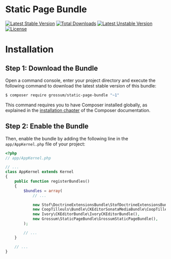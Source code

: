 Static Page Bundle
==================

[![Latest Stable Version](https://poser.pugx.org/grossum/static-page-bundle/v/stable)](https://packagist.org/packages/grossum/static-page-bundle) [![Total Downloads](https://poser.pugx.org/grossum/static-page-bundle/downloads)](https://packagist.org/packages/grossum/static-page-bundle) [![Latest Unstable Version](https://poser.pugx.org/grossum/static-page-bundle/v/unstable)](https://packagist.org/packages/grossum/static-page-bundle) [![License](https://poser.pugx.org/grossum/static-page-bundle/license)](https://packagist.org/packages/grossum/static-page-bundle)

Installation
============

Step 1: Download the Bundle
---------------------------

Open a command console, enter your project directory and execute the
following command to download the latest stable version of this bundle:

```bash
$ composer require grossum/static-page-bundle "~1"
```

This command requires you to have Composer installed globally, as explained
in the [installation chapter](https://getcomposer.org/doc/00-intro.md)
of the Composer documentation.

Step 2: Enable the Bundle
-------------------------

Then, enable the bundle by adding the following line in the `app/AppKernel.php`
file of your project:

```php
<?php
// app/AppKernel.php

// ...
class AppKernel extends Kernel
{
    public function registerBundles()
    {
        $bundles = array(
            // ...

            new Stof\DoctrineExtensionsBundle\StofDoctrineExtensionsBundle(),
            new CoopTilleuls\Bundle\CKEditorSonataMediaBundle\CoopTilleulsCKEditorSonataMediaBundle(),
            new Ivory\CKEditorBundle\IvoryCKEditorBundle(),
            new Grossum\StaticPageBundle\GrossumStaticPageBundle(),
        );

        // ...
    }

    // ...
}
```
